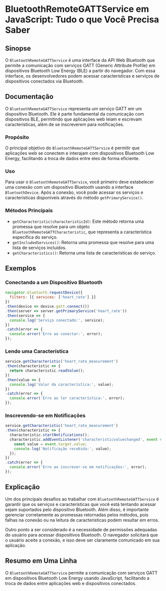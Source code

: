 <!--
Meta Description: # BluetoothRemoteGATTService em JavaScript: Tudo o que Você Precisa Saber ## Sinopse O `BluetoothRemoteGATTService` é uma interface da API Web Bluetoo...
Meta Keywords: bluetooth, que, error, uma, bluetoothremotegattservice
-->

# BluetoothRemoteGATTService em JavaScript: Tudo o que Você Precisa Saber

## Sinopse
O `BluetoothRemoteGATTService` é uma interface da API Web Bluetooth que permite a comunicação com serviços GATT (Generic Attribute Profile) em dispositivos Bluetooth Low Energy (BLE) a partir do navegador. Com essa interface, os desenvolvedores podem acessar características e serviços de dispositivos conectados via Bluetooth.

## Documentação
O `BluetoothRemoteGATTService` representa um serviço GATT em um dispositivo Bluetooth. Ele é parte fundamental da comunicação com dispositivos BLE, permitindo que aplicações web leiam e escrevam características, além de se inscreverem para notificações.

### Propósito
O principal objetivo do `BluetoothRemoteGATTService` é permitir que aplicações web se conectem e interajam com dispositivos Bluetooth Low Energy, facilitando a troca de dados entre eles de forma eficiente.

### Uso
Para usar o `BluetoothRemoteGATTService`, você primeiro deve estabelecer uma conexão com um dispositivo Bluetooth usando a interface `BluetoothDevice`. Após a conexão, você pode acessar os serviços e características disponíveis através do método `getPrimaryService()`. 

### Métodos Principais
- `getCharacteristic(characteristicId)`: Este método retorna uma promessa que resolve para um objeto `BluetoothRemoteGATTCharacteristic`, que representa a característica específica do serviço.
- `getIncludedServices()`: Retorna uma promessa que resolve para uma lista de serviços incluídos.
- `getCharacteristics()`: Retorna uma lista de características do serviço.

## Exemplos

### Conectando a um Dispositivo Bluetooth
```javascript
navigator.bluetooth.requestDevice({
  filters: [{ services: ['heart_rate'] }]
})
.then(device => device.gatt.connect())
.then(server => server.getPrimaryService('heart_rate'))
.then(service => {
  console.log('Serviço conectado:', service);
})
.catch(error => {
  console.error('Erro ao conectar:', error);
});
```

### Lendo uma Característica
```javascript
service.getCharacteristic('heart_rate_measurement')
.then(characteristic => {
  return characteristic.readValue();
})
.then(value => {
  console.log('Valor da característica:', value);
})
.catch(error => {
  console.error('Erro ao ler característica:', error);
});
```

### Inscrevendo-se em Notificações
```javascript
service.getCharacteristic('heart_rate_measurement')
.then(characteristic => {
  characteristic.startNotifications();
  characteristic.addEventListener('characteristicvaluechanged', event => {
    const value = event.target.value;
    console.log('Notificação recebida:', value);
  });
})
.catch(error => {
  console.error('Erro ao inscrever-se em notificações:', error);
});
```

## Explicação
Um dos principais desafios ao trabalhar com `BluetoothRemoteGATTService` é garantir que os serviços e características que você está tentando acessar sejam suportados pelo dispositivo Bluetooth. Além disso, é importante gerenciar corretamente as promessas retornadas pelos métodos, pois falhas na conexão ou na leitura de características podem resultar em erros.

Outro ponto a ser considerado é a necessidade de permissões adequadas do usuário para acessar dispositivos Bluetooth. O navegador solicitará que o usuário aceite a conexão, e isso deve ser claramente comunicado em sua aplicação.

## Resumo em Uma Linha
O `BluetoothRemoteGATTService` permite a comunicação com serviços GATT em dispositivos Bluetooth Low Energy usando JavaScript, facilitando a troca de dados entre aplicações web e dispositivos conectados.